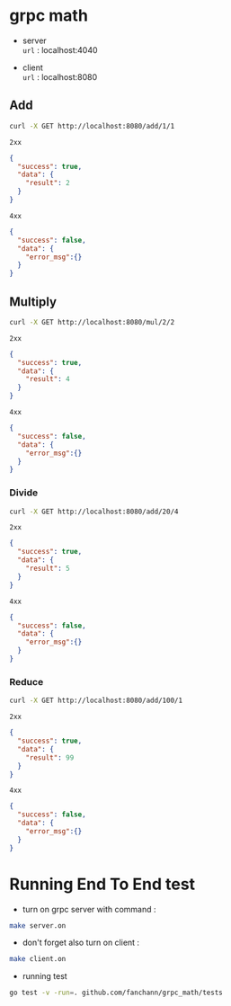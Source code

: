 # grpc math
- server\
`url` : localhost:4040

- client\
`url` : localhost:8080

## Add
```sh
curl -X GET http://localhost:8080/add/1/1
```

`2xx`
```json
{
  "success": true,
  "data": {
    "result": 2
  }
}
```
`4xx`
```json
{
  "success": false,
  "data": {
    "error_msg":{}
  }
}
```

## Multiply
```sh
curl -X GET http://localhost:8080/mul/2/2
```

`2xx`
```json
{
  "success": true,
  "data": {
    "result": 4
  }
}
```
`4xx`
```json
{
  "success": false,
  "data": {
    "error_msg":{}
  }
}
```
### Divide
```sh
curl -X GET http://localhost:8080/add/20/4
```

`2xx`
```json
{
  "success": true,
  "data": {
    "result": 5
  }
}
```
`4xx`
```json
{
  "success": false,
  "data": {
    "error_msg":{}
  }
}
```
### Reduce
```sh
curl -X GET http://localhost:8080/add/100/1
```

`2xx`
```json
{
  "success": true,
  "data": {
    "result": 99
  }
}
```
`4xx`
```json
{
  "success": false,
  "data": {
    "error_msg":{}
  }
}
```

# Running End To End test
- turn on grpc server with command :
```sh
make server.on
```
- don't forget also turn on client :
```sh
make client.on
```
- running test
```sh
go test -v -run=. github.com/fanchann/grpc_math/tests
```